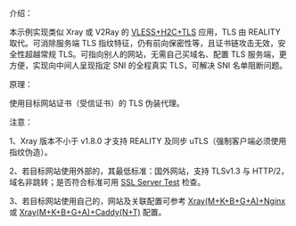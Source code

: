 介绍：

本示例实现类似 Xray 或 V2Ray 的 [VLESS+H2C+TLS](https://github.com/lxhao61/integrated-examples/tree/main/V2Ray(VLESS%2BH2C)%2BCaddy) 应用，TLS 由 REALITY 取代。可消除服务端 TLS 指纹特征，仍有前向保密性等，且证书链攻击无效，安全性超越常规 TLS。可指向别人的网站，无需自己买域名、配置 TLS 服务端，更方便，实现向中间人呈现指定 SNI 的全程真实 TLS，可解决 SNI 名单阻断问题。

原理：

使用目标网站证书（受信证书）的 TLS 伪装代理。

注意：

1、Xray 版本不小于 v1.8.0 才支持 REALITY 及同步 uTLS（强制客户端必须使用指纹伪造）。

2、若目标网站使用外部的，其最低标准：国外网站，支持 TLSv1.3 与 HTTP/2，域名非跳转；是否符合标准可用 [SSL Server Test](https://www.ssllabs.com/ssltest/) 检查。

3、若目标网站使用自己的，网站及关联配置可参考 [Xray(M+K+B+G+A)+Nginx](https://github.com/lxhao61/integrated-examples/tree/new/Xray(M%2BK%2BB%2BG%2BA)%2BNginx) 或 [Xray(M+K+B+G+A)+Caddy(N+T)](https://github.com/lxhao61/integrated-examples/tree/new/Xray(M%2BK%2BB%2BG%2BA)%2BCaddy(N%2BT)) 配置。
